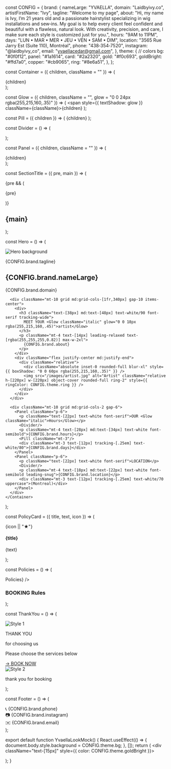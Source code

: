 const CONFIG = {
  brand: {
    nameLarge: "YVAELLA",
    domain: "Laidbyivy.co",
    artistFirstName: "Ivy",
    tagline: "Welcome to my page",
    about:
      "Hi, my name is Ivy, I’m 21 years old and a passionate hairstylist specializing in wig installations and sew‑ins. My goal is to help every client feel confident and beautiful with a flawless, natural look. With creativity, precision, and care, I make sure each style is customized just for you.",
    hours: "9AM to 11PM",
    days: "LUN • MAR • MER • JEU • VEN • SAM • DIM",
    location: "3565 Rue Jarry Est (Suite 110), Montréal",
    phone: "438‑354‑7520",
    instagram: "@laidbyivy_co",
    email: "yvaellacedar@gmail.com",
  },
  theme: {
    // colors
    bg: "#0f0f12",
    panel: "#1a1614",
    card: "#2a2320",
    gold: "#f0c693",
    goldBright: "#ffd7a0",
    copper: "#cb9065",
    ring: "#8e6a51",
  },
};

const Container = ({ children, className = "" }) => (
  <div className={`mx-auto max-w-[1100px] px-4 ${className}`}>{children}</div>
);

const Glow = ({ children, className = "", glow = "0 0 24px rgba(255,215,160,.35)" }) => (
  <span style={{ textShadow: glow }} className={className}>{children}</span>
);

const Pill = ({ children }) => (
  <span className="inline-flex items-center rounded-full bg-[rgba(255,215,160,0.08)] border border-[rgba(255,215,160,0.25)] px-3 py-1 text-[12px] tracking-wide">
    {children}
  </span>
);

const Divider = () => (
  <div className="h-px w-full bg-gradient-to-r from-transparent via-[rgba(255,215,160,0.35)] to-transparent"/>
);

const Panel = ({ children, className = "" }) => (
  <div className={`rounded-[18px] border border-[rgba(255,215,160,0.25)] bg-[rgba(255,215,160,0.04)] ${className}`}>{children}</div>
);

const SectionTitle = ({ pre, main }) => (
  <div className="text-center">
    {pre && (
      <p className="text-[13px] uppercase tracking-[0.35em] text-[rgba(255,215,160,0.8)] mb-1">{pre}</p>
    )}
    <h2 className="text-[36px] md:text-[44px] font-serif text-white">
      <Glow>{main}</Glow>
    </h2>
  </div>
);

const Hero = () => (
  <section className="relative border-y border-[rgba(255,215,160,0.25)]" style={{ background: `radial-gradient(1200px 600px at 50% -10%, rgba(255,215,160,0.08), transparent), linear-gradient(180deg, rgba(0,0,0,.4), rgba(0,0,0,.4))` }}>
    <div className="absolute inset-0 -z-10">
      <img src="/images/hero.jpg" alt="Hero background" className="h-full w-full object-cover opacity-45" />
    </div>
    <Container className="py-12 md:py-16">
      <p className="text-[12px] uppercase tracking-[0.4em] text-[rgba(255,215,160,0.8)] text-center">{CONFIG.brand.tagline}</p>
      <h1 className="mt-1 text-center text-[52px] md:text-[96px] leading-none font-serif text-white">
        {CONFIG.brand.nameLarge}
      </h1>
      <p className="mt-1 text-center text-[28px] md:text-[40px] text-white/90 font-serif">
        <Glow className="italic">{CONFIG.brand.domain}</Glow>
      </p>

      <div className="mt-10 grid md:grid-cols-[1fr,340px] gap-10 items-center">
        <div>
          <h3 className="text-[38px] md:text-[48px] text-white/90 font-serif tracking-wide">
            MEET YOUR <Glow className="italic" glow="0 0 18px rgba(255,215,160,.45)">artist</Glow>
          </h3>
          <p className="mt-4 text-[14px] leading-relaxed text-[rgba(255,255,255,0.82)] max-w-2xl">
            {CONFIG.brand.about}
          </p>
        </div>
        <div className="flex justify-center md:justify-end">
          <div className="relative">
            <div className="absolute inset-0 rounded-full blur-xl" style={{ boxShadow: "0 0 60px rgba(255,215,160,.35)" }} />
            <img src="/images/artist.jpg" alt="Artist" className="relative h-[220px] w-[220px] object-cover rounded-full ring-2" style={{ ringColor: CONFIG.theme.ring }} />
          </div>
        </div>
      </div>

      <div className="mt-10 grid md:grid-cols-2 gap-6">
        <Panel className="p-6">
          <p className="text-[22px] text-white font-serif">OUR <Glow className="italic">Hours</Glow></p>
          <Divider/>
          <p className="mt-4 text-[28px] md:text-[34px] text-white font-semibold">{CONFIG.brand.hours}</p>
          <Pill className="mt-3"/>
          <div className="mt-3 text-[12px] tracking-[.25em] text-white/80">{CONFIG.brand.days}</div>
        </Panel>
        <Panel className="p-6">
          <p className="text-[22px] text-white font-serif">LOCATION</p>
          <Divider/>
          <p className="mt-4 text-[18px] md:text-[22px] text-white font-semibold leading-snug">{CONFIG.brand.location}</p>
          <div className="mt-3 text-[12px] tracking-[.25em] text-white/70 uppercase">(Montreal)</div>
        </Panel>
      </div>
    </Container>
  </section>
);

const PolicyCard = ({ title, text, icon }) => (
  <Panel className="p-5">
    <div className="flex items-center gap-3">
      <div className="h-9 w-9 rounded-md bg-[rgba(255,215,160,0.12)] flex items-center justify-center text-[rgba(255,215,160,0.85)]">{icon || "★"}</div>
      <h4 className="text-[16px] text-white font-semibold">{title}</h4>
    </div>
    <p className="mt-2 text-[13px] leading-relaxed text-white/85">{text}</p>
  </Panel>
);

const Policies = () => (
  <section className="py-14">
    <Container>
      <SectionTitle pre="our" main={<><Glow className="italic">Policies</Glow></>} />
      <div className="mt-8 grid md:grid-cols-3 gap-6">
        <PolicyCard title="HAIR DROP‑OFF" text="Drop‑off for customization should be made at least 48h before your appointment." />
        <PolicyCard title="CANCELLATIONS" text="You must cancel or reschedule at least 48 hours before your appointment." />
        <PolicyCard title="BOOKING POLICY" text="All appointments must be booked at least 72 hours in advance." />
      </div>
      <div className="mt-6 grid md:grid-cols-3 gap-6">
        <PolicyCard title="DEPOSITS" text="A $20 non‑refundable deposit is required to secure your spot." />
        <PolicyCard title="SQUEEZE IN" text="$30 squeeze‑in fee may apply for same‑day/after‑hours requests." />
        <PolicyCard title="LATE ARRIVALS" text="After 15 minutes, a late fee applies. Over 20 minutes may result in cancellation." />
      </div>
      <div className="mt-6 grid md:grid-cols-3 gap-6">
        <PolicyCard title="RESCHEDULE" text="One time reschedule is allowed if proper notice is given." />
        <div className="md:col-span-2 flex items-center">
          <h3 className="text-[38px] md:text-[48px] text-white/90 font-serif tracking-wide">
            BOOKING <Glow className="italic">Rules</Glow>
          </h3>
        </div>
      </div>
    </Container>
  </section>
);

const ThankYou = () => (
  <section className="py-16">
    <Container>
      <Panel className="p-8">
        <div className="grid md:grid-cols-[220px,1fr,220px] gap-6 items-center">
          <div className="hidden md:block">
            <div className="rounded-[26px] overflow-hidden border border-[rgba(255,215,160,0.25)]">
              <img src="/images/phone1.jpg" alt="Style 1" className="h-[360px] w-full object-cover"/>
            </div>
          </div>
          <div className="text-center">
            <p className="text-[36px] md:text-[44px] text-white font-serif"><Glow>THANK YOU</Glow></p>
            <p className="text-[18px] text-white/85 italic">for choosing us</p>
            <p className="mt-2 text-[12px] text-white/70">Please choose the services below</p>
            <div className="mt-6 flex justify-center">
              <a href="#booking" className="group inline-flex items-center gap-3 rounded-full border border-[rgba(255,215,160,0.5)] px-6 py-3">
                <span className="grid place-items-center h-9 w-9 rounded-full border border-[rgba(255,215,160,0.5)]">→</span>
                <span className="text-[16px] font-semibold text-white"><Glow>BOOK NOW</Glow></span>
              </a>
            </div>
          </div>
          <div className="hidden md:block">
            <div className="rounded-[26px] overflow-hidden border border-[rgba(255,215,160,0.25)]">
              <img src="/images/phone2.jpg" alt="Style 2" className="h-[360px] w-full object-cover"/>
            </div>
          </div>
        </div>
      </Panel>
      <p className="mt-10 text-center text-[28px] md:text-[36px] text-white font-serif"><Glow>thank you for booking</Glow></p>
    </Container>
  </section>
);

const Footer = () => (
  <footer className="border-t border-[rgba(255,215,160,0.25)]">
    <Container className="py-6">
      <div className="flex flex-col md:flex-row items-center justify-between gap-4 text-[13px] text-white/85">
        <div className="flex items-center gap-2">
          <span>📞</span>
          <span>{CONFIG.brand.phone}</span>
        </div>
        <div className="flex items-center gap-2">
          <span>📷</span>
          <span>{CONFIG.brand.instagram}</span>
        </div>
        <div className="flex items-center gap-2">
          <span>✉️</span>
          <span>{CONFIG.brand.email}</span>
        </div>
      </div>
    </Container>
  </footer>
);

export default function YvaellaLookMock() {
  React.useEffect(() => {
    document.body.style.background = CONFIG.theme.bg;
  }, []);
  return (
    <div className="text-[15px]" style={{ color: CONFIG.theme.goldBright }}>
      <div className="text-white">
        <Hero/>
        <Policies/>
        <ThankYou/>
        <Footer/>
      </div>
    </div>
  );
}
